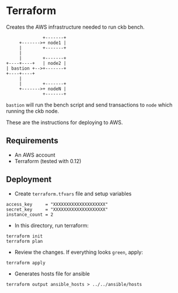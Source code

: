 # Terraform

Creates the AWS infrastructure needed to run ckb bench.

```
              +-------+
     +------->+ node1 |
     |        +-------+
     |
     |        +-------+
+----+----+   | node2 |
| bastion +-->+-------+
+----+----+
     |
     |        +-------+
     +------->+ nodeN |
              +-------+

```

`bastion` will run the bench script and send transactions to `node` which running the ckb node.

These are the instructions for deploying to AWS.

## Requirements

- An AWS account
- Terraform (tested with 0.12)

## Deployment

- Create `terraform.tfvars` file and setup variables

```
access_key     = "XXXXXXXXXXXXXXXXXXXX"
secret_key     = "XXXXXXXXXXXXXXXXXXXX"
instance_count = 2
```

- In this directory, run terraform:

```
terraform init
terraform plan
```

- Review the changes. If everything looks `green`, apply:

```
terraform apply
```

- Generates hosts file for ansible

```
terraform output ansible_hosts > ../../ansible/hosts
```
